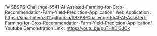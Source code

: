 "# SBSPS-Challenge-5541-AI-Assisted-Farming-for-Crop-Recommendation-Farm-Yield-Prediction-Application"
Web Application : https://smartinternz02.github.io/SBSPS-Challenge-5541-AI-Assisted-Farming-for-Crop-Recommendation-Farm-Yield-Prediction-Application/
Youtube Demonstration Link : https://youtu.be/puTHhD-3JOk
